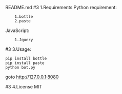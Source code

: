README.md
#3 1.Requirements
Python requirement:
````
    1.bottle
    2.paste
````
JavaScript:
````
    1.Jquery
````
#3 3.Usage:
````
pip install bottle
pip install paste
python bot.py
````
goto http://127.0.0.1:8080

#3 4.License
MIT